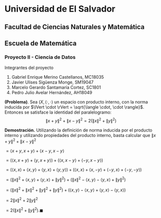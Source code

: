 # Universidad de El Salvador
## Facultad de Ciencias Naturales y Matemática
## Escuela de Matemática


### Proyecto II - Ciencia de Datos

Integrantes del proyecto

1. Gabriel Enrique Merino Castellanos, MC18035
2. Javier Ulises Sigüenza Monge, SM19047
3. Marcelo Gerardo Santamaría Cortez, SC1801
4. Pedro Julio Avelar Hernández, AH18049

**(Problema)**. Sea $(X, \langle \cdot, \cdot \rangle$ un espacio con producto interno, con la norma inducida por $\lVert \cdot \rVert = \sqrt{\langle \cdot, \cdot \rangle}$. Entonces se satisface la identidad del paralelogramo: $$\lVert x+y \rVert^2 + \lVert x-y \rVert^2 = 2(\lVert x \rVert^2 + \lVert y \rVert^2)$$

**Demostración.** Utilizando la definición de norma inducida por el producto interno y utilizando propiedades del producto interno, basta calcular que 
$\lVert x+y \rVert^2 + \lVert x-y \rVert^2$ 

$=\langle x+y, x+y \rangle + \langle x-y,x-y \rangle$

$=(\langle x,x+y \rangle+\langle y,x+y \rangle)+(\langle x,x-y \rangle+\langle -y,x-y\rangle)$

$=(\langle x,x \rangle +\langle x,y\rangle+ \langle y,x\rangle+\langle y,y \rangle)+(\langle x,x \rangle +\langle x,-y \rangle+\langle -y,x \rangle+ \langle -y,-y\rangle)$

$=(\lVert x \rVert^2+\langle x,y\rangle+ \langle y,x\rangle+\lVert y \rVert^2)+(\lVert x \rVert^2-\langle x,y\rangle- \langle y,x\rangle+\lVert y \rVert^2)$

$=(\lVert x \rVert^2+\lVert x \rVert^2+\lVert y \rVert^2+\lVert y \rVert^2)+(\langle x,y\rangle-\langle x,y\rangle+\langle y,x\rangle-\langle y,x\rangle)$

$=2\lVert x \rVert^2+2\lVert y \rVert^2$

$=2(\lVert x \rVert^2+\lVert y \rVert^2). \blacksquare$
